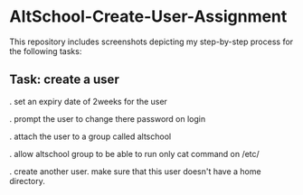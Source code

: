# AltSchool-Create-User-Assignment
This repository includes screenshots depicting my step-by-step process for the following tasks:

## Task:  create a user
. set an expiry date of 2weeks for the user

. prompt the user to change there password on login

. attach the user to a group called altschool

. allow altschool group to be able to run only cat command on /etc/

. create another user. make sure that this user doesn't have a home directory.
